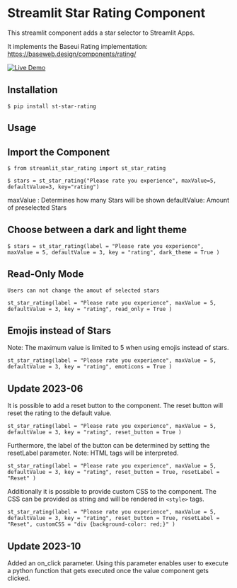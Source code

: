 # Streamlit Star Rating Component




This streamlit component adds a star selector to Streamlit Apps. 

It implements the Baseui Rating implementation: https://baseweb.design/components/rating/


<a href="https://flucas-component-overview.streamlit.app/?preselect=3" target="_blank">
    <img src="https://img.shields.io/badge/Live%20Demo-Streamlit-red?style=for-the-badge&logo=streamlit" alt="Live Demo">
</a>

Installation
-----------

    $ pip install st-star-rating


Usage
------------

## Import the Component

    $ from streamlit_star_rating import st_star_rating

    $ stars = st_star_rating("Please rate you experience", maxValue=5, defaultValue=3, key="rating")

maxValue : Determines how many Stars will be shown
defaultValue: Amount of preselected Stars


## Choose between a dark and light theme

    $ stars = st_star_rating(label = "Please rate you experience", maxValue = 5, defaultValue = 3, key = "rating", dark_theme = True )

## Read-Only Mode

    Users can not change the amout of selected stars

    st_star_rating(label = "Please rate you experience", maxValue = 5, defaultValue = 3, key = "rating", read_only = True )


## Emojis instead of Stars
Note: The maximum value is limited to 5 when using emojis instead of stars.

    st_star_rating(label = "Please rate you experience", maxValue = 5, defaultValue = 3, key = "rating", emoticons = True )


## Update 2023-06


It is possible to add a reset button to the component. The reset button will reset the rating to the default value.

    st_star_rating(label = "Please rate you experience", maxValue = 5, defaultValue = 3, key = "rating", reset_button = True )

Furthermore, the label of the button can be determined by setting the resetLabel parameter. Note: HTML tags will be interpreted.

    st_star_rating(label = "Please rate you experience", maxValue = 5, defaultValue = 3, key = "rating", reset_button = True, resetLabel = "Reset" )

Additionally it is possible to provide custom CSS to the component. The CSS can be provided as string and will be rendered in `<style>` tags.

    st_star_rating(label = "Please rate you experience", maxValue = 5, defaultValue = 3, key = "rating", reset_button = True, resetLabel = "Reset", customCSS = "div {background-color: red;}" )


## Update 2023-10

Added an on_click parameter. Using this parameter enables user to execute a python function that gets executed once the value component gets clicked. 

